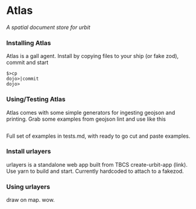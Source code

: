 Atlas
=====

*A spatial document store for urbit*

### Installing Atlas

Atlas is a gall agent.  Install by copying files to your ship (or fake zod), commit and start

```
$>cp 
dojo>|commit
dojo>
```

### Using/Testing Atlas

Atlas comes with some simple generators for ingesting geojson and printing.  Grab some examples from geojson lint and use like this
```

```
Full set of examples in tests.md, with ready to go cut and paste examples.

### Install urlayers

urlayers is a standalone web app built from TBCS create-urbit-app (link).  
Use yarn to build and start.  Currently hardcoded to attach to a fakezod.

### Using urlayers

draw on map. wow.
